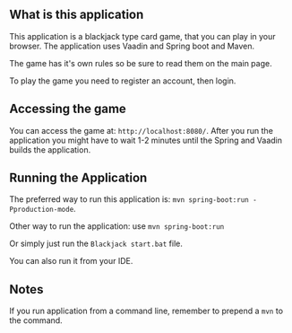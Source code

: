 ## What is this application
This application is a blackjack type card game, that you can play in your browser.
The application uses Vaadin and Spring boot and Maven.

The game has it's own rules so be sure to read them on the main page.

To play the game you need to register an account, then login.

## Accessing the game
You can access the game at: `http://localhost:8080/`.
After you run the application you might have to wait 1-2 minutes until the Spring and Vaadin builds the application.

## Running the Application
The preferred way to run this application is: `mvn spring-boot:run -Pproduction-mode`.

Other way to run the application:  use `mvn spring-boot:run`

Or simply just run the `Blackjack start.bat` file.

You can also run it from your IDE.

## Notes
If you run application from a command line, remember to prepend a `mvn` to the command.
